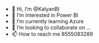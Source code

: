 - 👋 Hi, I’m @KalyanBI
- 👀 I’m interested in Power BI 
- 🌱 I’m currently learning Azure
- 💞️ I’m looking to collaborate on ...
- 📫 How to reach me 8555083289

<!---
KalyanBI/KalyanBI is a ✨ special ✨ repository because its `README.md` (this file) appears on your GitHub profile.
You can click the Preview link to take a look at your changes.
--->

